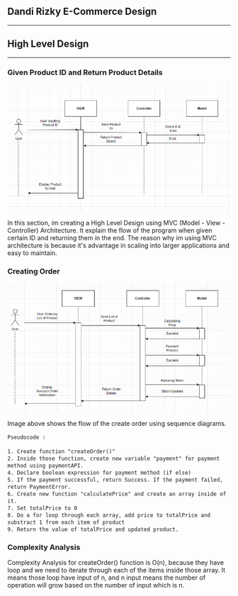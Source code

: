 ## Dandi Rizky E-Commerce Design

---

## High Level Design

---

### Given Product ID and Return Product Details

![Given Product ID and Return Product Details](/assets/given-id.png)

In this section, im creating a High Level Design using MVC (Model - View - Controller) Architecture. It explain the flow of the program when given certain ID and returning them in the end. The reason why im using MVC architecture is because it's advantage in scaling into larger applications and easy to maintain.

### Creating Order

![Create Order](/assets/creating-order.png)

Image above shows the flow of the create order using sequence diagrams.

```
Pseudocode :

1. Create function "createOrder()"
2. Inside those function, create new variable "payment" for payment method using paymentAPI.
4. Declare boolean expression for payment method (if else)
5. If the payment successful, return Success. If the payment failed, return PaymentError.
6. Create new function "calculatePrice" and create an array inside of it.
7. Set totalPrice to 0
8. Do a for loop through each array, add price to totalPrice and substract 1 from each item of product
9. Return the value of totalPrice and updated product.

```

### Complexity Analysis

Complexity Analysis for createOrder() function is O(n), because they have loop and we need to iterate through each of the items inside those array. It means those loop have input of n, and n input means the number of operation will grow based on the number of input which is n.
